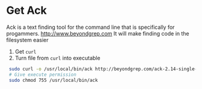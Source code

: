 Get Ack
========

Ack is a text finding tool for the command line that is specifically for progammers.  http://www.beyondgrep.com
It will make finding code in the filesystem easier

1. Get `curl`
2. Turn file from `curl` into executable
  
  ```bash
   sudo curl -o /usr/local/bin/ack http://beyondgrep.com/ack-2.14-single-file
   # Give execute permission
   sudo chmod 755 /usr/local/bin/ack
  ```
